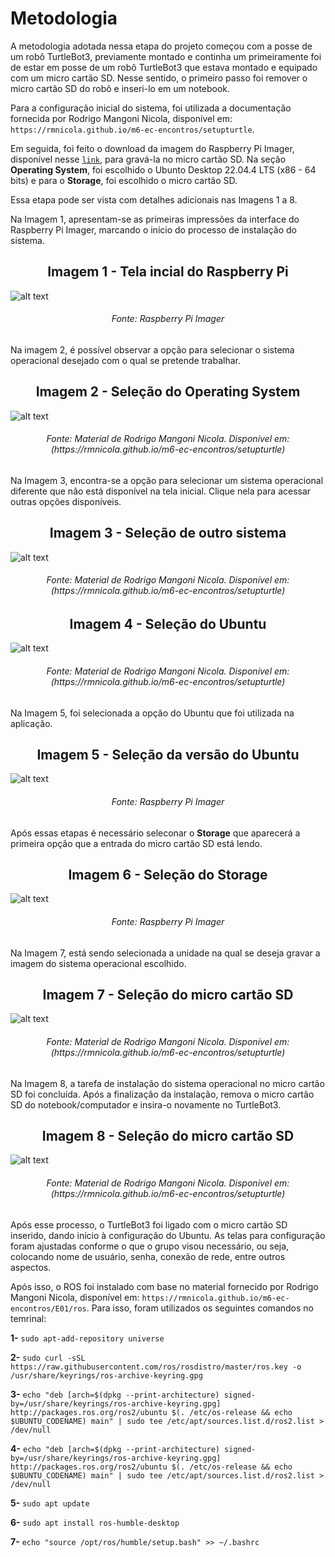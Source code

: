# Metodologia

A metodologia adotada nessa etapa do projeto começou com a posse de um robô TurtleBot3, previamente montado e continha um primeiramente foi de estar em posse de um robô TurtleBot3 que estava montado e equipado com um micro cartão SD. Nesse sentido, o primeiro passo foi remover o micro cartão SD do robô e inseri-lo em um notebook. 

Para a configuração inicial do sistema, foi utilizada a documentação fornecida por Rodrigo Mangoni Nicola, disponível em: `https://rmnicola.github.io/m6-ec-encontros/setupturtle`.

Em seguida, foi feito o download da imagem do Raspberry Pi Imager, disponível nesse [`link`](https://www.raspberrypi.com/software/), para gravá-la no micro cartão SD. Na seção **Operating System**, foi escolhido o Ubunto Desktop 22.04.4 LTS (x86 - 64 bits) e para o **Storage**, foi escolhido o micro cartão SD.

Essa etapa pode ser vista com detalhes adicionais nas Imagens 1 a 8.


Na Imagem 1, apresentam-se as primeiras impressões da interface do Raspberry Pi Imager, marcando o início do processo de instalação do sistema.

<h2 align="center"> Imagem 1 - Tela incial do Raspberry Pi </h2>

![alt text](../../../static/img/sprint_2/tela_incial_raspberry.png)

<h6 align="center"> Fonte: Raspberry Pi Imager </h6>

Na imagem 2, é possível observar a opção para selecionar o sistema operacional desejado com o qual se pretende trabalhar.

<h2 align="center"> Imagem 2 - Seleção do Operating System </h2>

![alt text](../../../static/img/sprint_2/operating_system.png)
<h6 align="center"> Fonte: Material de Rodrigo Mangoni Nicola. Disponível em: (https://rmnicola.github.io/m6-ec-encontros/setupturtle) </h6>

Na Imagem 3, encontra-se a opção para selecionar um sistema operacional diferente que não está disponível na tela inicial. Clique nela para acessar outras opções disponíveis.

<h2 align="center"> Imagem 3 - Seleção de outro sistema </h2>

![alt text](../../../static/img/sprint_2/escolha_outra_opcao.png)
<h6 align="center"> Fonte: Material de Rodrigo Mangoni Nicola. Disponível em: (https://rmnicola.github.io/m6-ec-encontros/setupturtle) </h6>

<h2 align="center"> Imagem 4 - Seleção do Ubuntu </h2>

![alt text](../../../static/img/sprint_2/selecao_ubuntu.png)
<h6 align="center"> Fonte: Material de Rodrigo Mangoni Nicola. Disponível em: (https://rmnicola.github.io/m6-ec-encontros/setupturtle) </h6>

Na Imagem 5, foi selecionada a opção do Ubuntu que foi utilizada na aplicação.

<h2 align="center"> Imagem 5 - Seleção da versão do Ubuntu </h2>

![alt text](../../../static/img/sprint_2/versao_ubuntu.png)
<h6 align="center"> Fonte: Raspberry Pi Imager </h6>

Após essas etapas é necessário seleconar o **Storage** que aparecerá a primeira opção que a entrada do micro cartão SD está lendo. 

<h2 align="center"> Imagem 6 - Seleção do Storage </h2>

![alt text](../../../static/img/sprint_2/storage.png)
<h6 align="center"> Fonte: Raspberry Pi Imager </h6>

Na Imagem 7, está sendo selecionada a unidade na qual se deseja gravar a imagem do sistema operacional escolhido.

<h2 align="center"> Imagem 7 - Seleção do micro cartão SD </h2>

![alt text](../../../static/img/sprint_2/escolha_cartao.png)
<h6 align="center"> Fonte: Material de Rodrigo Mangoni Nicola. Disponível em: (https://rmnicola.github.io/m6-ec-encontros/setupturtle) </h6>

Na Imagem 8, a tarefa de instalação do sistema operacional no micro cartão SD foi concluída. Após a finalização da instalação, remova o micro cartão SD do notebook/computador e insira-o novamente no TurtleBot3.

<h2 align="center"> Imagem 8 - Seleção do micro cartão SD </h2>

![alt text](../../../static/img/sprint_2/write.png)
<h6 align="center"> Fonte: Material de Rodrigo Mangoni Nicola. Disponível em: (https://rmnicola.github.io/m6-ec-encontros/setupturtle) </h6>


Após esse processo, o TurtleBot3 foi ligado com o micro cartão SD inserido, dando início à configuração do Ubuntu. As telas para configuração foram ajustadas conforme o que o grupo visou necessário, ou seja, colocando nome de usuário, senha, conexão de rede, entre outros aspectos.

Após isso, o ROS foi instalado com base no material fornecido por Rodrigo Mangoni Nicola, disponível em: `https://rmnicola.github.io/m6-ec-encontros/E01/ros`. Para isso, foram utilizados os seguintes comandos no temrinal:

**1-** `sudo apt-add-repository universe` 

**2-** `sudo curl -sSL https://raw.githubusercontent.com/ros/rosdistro/master/ros.key -o /usr/share/keyrings/ros-archive-keyring.gpg` 

**3-** `echo "deb [arch=$(dpkg --print-architecture) signed-by=/usr/share/keyrings/ros-archive-keyring.gpg] http://packages.ros.org/ros2/ubuntu $(. /etc/os-release && echo $UBUNTU_CODENAME) main" | sudo tee /etc/apt/sources.list.d/ros2.list > /dev/null` 

**4-** `echo "deb [arch=$(dpkg --print-architecture) signed-by=/usr/share/keyrings/ros-archive-keyring.gpg] http://packages.ros.org/ros2/ubuntu $(. /etc/os-release && echo $UBUNTU_CODENAME) main" | sudo tee /etc/apt/sources.list.d/ros2.list > /dev/null` 

**5-** `sudo apt update` 

**6-** `sudo apt install ros-humble-desktop` 

**7-** `echo "source /opt/ros/humble/setup.bash" >> ~/.bashrc` 
